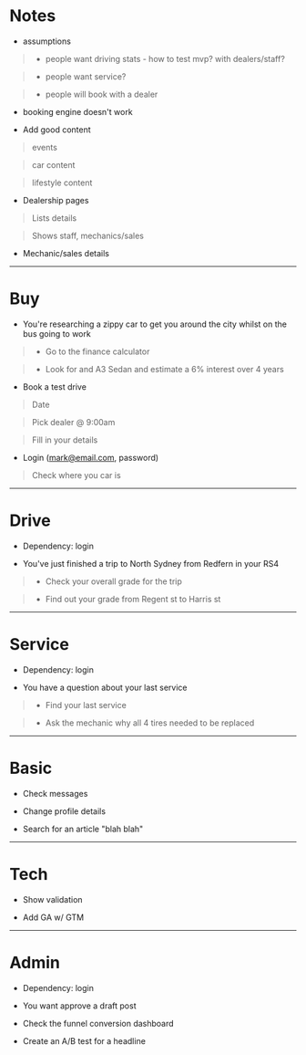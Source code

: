 # Notes

* assumptions

> - people want driving stats - how to test mvp? with dealers/staff?

> - people want service?

> - people will book with a dealer

* booking engine doesn't work

* Add good content

> events

> car content

> lifestyle content

* Dealership pages

> Lists details

> Shows staff, mechanics/sales

* Mechanic/sales details

***

# Buy

* You're researching a zippy car to get you around the city whilst on the bus going to work

> - Go to the finance calculator

> - Look for and A3 Sedan and estimate a 6% interest over 4 years

* Book a test drive

> Date

> Pick dealer @ 9:00am

> Fill in your details

* Login (mark@email.com, password)

> Check where you car is

***

# Drive

* Dependency: login

* You've just finished a trip to North Sydney from Redfern in your RS4

> - Check your overall grade for the trip

> - Find out your grade from Regent st to Harris st

***

# Service

* Dependency: login

* You have a question about your last service

> - Find your last service

> - Ask the mechanic why all 4 tires needed to be replaced

***

# Basic

* Check messages

* Change profile details

* Search for an article "blah blah"

***

# Tech

* Show validation

* Add GA w/ GTM

***

# Admin

* Dependency: login

* You want approve a draft post

* Check the funnel conversion dashboard

* Create an A/B test for a headline